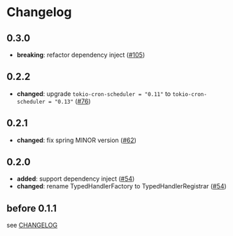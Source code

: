 # Changelog

## 0.3.0

- **breaking**: refactor dependency inject ([#105])

[#105]: https://github.com/spring-rs/spring-rs/pull/105

## 0.2.2

- **changed**: upgrade `tokio-cron-scheduler = "0.11"` to `tokio-cron-scheduler = "0.13"` ([#76])

[#76]: https://github.com/spring-rs/spring-rs/pull/76

## 0.2.1

- **changed**: fix spring MINOR version ([#62])

[#62]: https://github.com/spring-rs/spring-rs/pull/62

## 0.2.0

- **added**: support dependency inject ([#54])
- **changed**: rename TypedHandlerFactory to TypedHandlerRegistrar ([#54])

[#54]: https://github.com/spring-rs/spring-rs/pull/54

## before 0.1.1

see [CHANGELOG](../CHANGELOG.md)